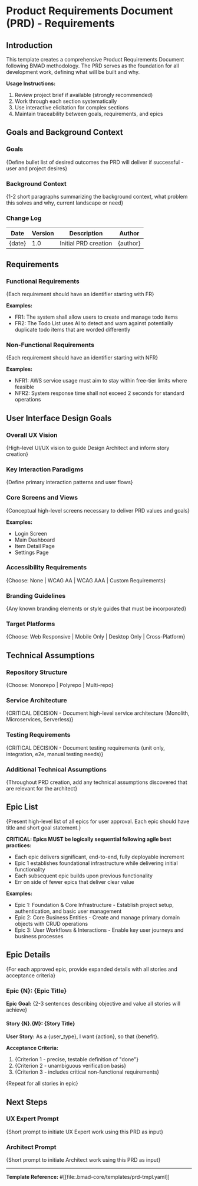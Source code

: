 # Product Requirements Document (PRD) - Requirements

## Introduction

This template creates a comprehensive Product Requirements Document following BMAD methodology. The PRD serves as the foundation for all development work, defining what will be built and why.

**Usage Instructions:**
1. Review project brief if available (strongly recommended)
2. Work through each section systematically
3. Use interactive elicitation for complex sections
4. Maintain traceability between goals, requirements, and epics

## Goals and Background Context

### Goals
{Define bullet list of desired outcomes the PRD will deliver if successful - user and project desires}

### Background Context
{1-2 short paragraphs summarizing the background context, what problem this solves and why, current landscape or need}

### Change Log
| Date | Version | Description | Author |
|------|---------|-------------|--------|
| {date} | 1.0 | Initial PRD creation | {author} |

## Requirements

### Functional Requirements
{Each requirement should have an identifier starting with FR}

**Examples:**
- FR1: The system shall allow users to create and manage todo items
- FR2: The Todo List uses AI to detect and warn against potentially duplicate todo items that are worded differently

### Non-Functional Requirements
{Each requirement should have an identifier starting with NFR}

**Examples:**
- NFR1: AWS service usage must aim to stay within free-tier limits where feasible
- NFR2: System response time shall not exceed 2 seconds for standard operations

## User Interface Design Goals

### Overall UX Vision
{High-level UI/UX vision to guide Design Architect and inform story creation}

### Key Interaction Paradigms
{Define primary interaction patterns and user flows}

### Core Screens and Views
{Conceptual high-level screens necessary to deliver PRD values and goals}

**Examples:**
- Login Screen
- Main Dashboard
- Item Detail Page
- Settings Page

### Accessibility Requirements
{Choose: None | WCAG AA | WCAG AAA | Custom Requirements}

### Branding Guidelines
{Any known branding elements or style guides that must be incorporated}

### Target Platforms
{Choose: Web Responsive | Mobile Only | Desktop Only | Cross-Platform}

## Technical Assumptions

### Repository Structure
{Choose: Monorepo | Polyrepo | Multi-repo}

### Service Architecture
{CRITICAL DECISION - Document high-level service architecture (Monolith, Microservices, Serverless)}

### Testing Requirements
{CRITICAL DECISION - Document testing requirements (unit only, integration, e2e, manual testing needs)}

### Additional Technical Assumptions
{Throughout PRD creation, add any technical assumptions discovered that are relevant for the architect}

## Epic List

{Present high-level list of all epics for user approval. Each epic should have title and short goal statement.}

**CRITICAL: Epics MUST be logically sequential following agile best practices:**
- Each epic delivers significant, end-to-end, fully deployable increment
- Epic 1 establishes foundational infrastructure while delivering initial functionality
- Each subsequent epic builds upon previous functionality
- Err on side of fewer epics that deliver clear value

**Examples:**
- Epic 1: Foundation & Core Infrastructure - Establish project setup, authentication, and basic user management
- Epic 2: Core Business Entities - Create and manage primary domain objects with CRUD operations
- Epic 3: User Workflows & Interactions - Enable key user journeys and business processes

## Epic Details

{For each approved epic, provide expanded details with all stories and acceptance criteria}

### Epic {N}: {Epic Title}

**Epic Goal:** {2-3 sentences describing objective and value all stories will achieve}

#### Story {N}.{M}: {Story Title}

**User Story:**
As a {user_type},
I want {action},
so that {benefit}.

**Acceptance Criteria:**
1. {Criterion 1 - precise, testable definition of "done"}
2. {Criterion 2 - unambiguous verification basis}
3. {Criterion 3 - includes critical non-functional requirements}

{Repeat for all stories in epic}

## Next Steps

### UX Expert Prompt
{Short prompt to initiate UX Expert work using this PRD as input}

### Architect Prompt
{Short prompt to initiate Architect work using this PRD as input}

---

**Template Reference:**
#[[file:.bmad-core/templates/prd-tmpl.yaml]]